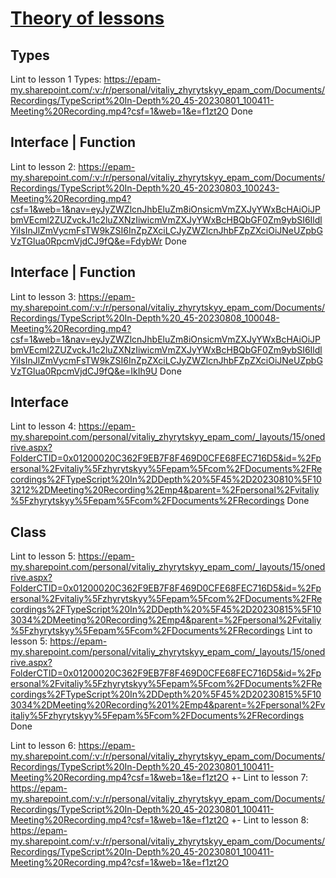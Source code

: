 # [Theory of lessons](src%2FTheory)

## Types
Lint to lesson 1 Types: https://epam-my.sharepoint.com/:v:/r/personal/vitaliy_zhyrytskyy_epam_com/Documents/Recordings/TypeScript%20In-Depth%20_45-20230801_100411-Meeting%20Recording.mp4?csf=1&web=1&e=f1zt2O
Done

## Interface | Function
Lint to lesson 2: https://epam-my.sharepoint.com/:v:/r/personal/vitaliy_zhyrytskyy_epam_com/Documents/Recordings/TypeScript%20In-Depth%20_45-20230803_100243-Meeting%20Recording.mp4?csf=1&web=1&nav=eyJyZWZlcnJhbEluZm8iOnsicmVmZXJyYWxBcHAiOiJPbmVEcml2ZUZvckJ1c2luZXNzIiwicmVmZXJyYWxBcHBQbGF0Zm9ybSI6IldlYiIsInJlZmVycmFsTW9kZSI6InZpZXciLCJyZWZlcnJhbFZpZXciOiJNeUZpbGVzTGlua0RpcmVjdCJ9fQ&e=FdybWr
Done

## Interface | Function
Lint to lesson 3: https://epam-my.sharepoint.com/:v:/r/personal/vitaliy_zhyrytskyy_epam_com/Documents/Recordings/TypeScript%20In-Depth%20_45-20230808_100048-Meeting%20Recording.mp4?csf=1&web=1&nav=eyJyZWZlcnJhbEluZm8iOnsicmVmZXJyYWxBcHAiOiJPbmVEcml2ZUZvckJ1c2luZXNzIiwicmVmZXJyYWxBcHBQbGF0Zm9ybSI6IldlYiIsInJlZmVycmFsTW9kZSI6InZpZXciLCJyZWZlcnJhbFZpZXciOiJNeUZpbGVzTGlua0RpcmVjdCJ9fQ&e=IkIh9U
Done

## Interface
Lint to lesson 4: https://epam-my.sharepoint.com/personal/vitaliy_zhyrytskyy_epam_com/_layouts/15/onedrive.aspx?FolderCTID=0x01200020C362F9EB7F8F469D0CFE68FEC716D5&id=%2Fpersonal%2Fvitaliy%5Fzhyrytskyy%5Fepam%5Fcom%2FDocuments%2FRecordings%2FTypeScript%20In%2DDepth%20%5F45%2D20230810%5F103212%2DMeeting%20Recording%2Emp4&parent=%2Fpersonal%2Fvitaliy%5Fzhyrytskyy%5Fepam%5Fcom%2FDocuments%2FRecordings
Done

## Class
Lint to lesson 5: https://epam-my.sharepoint.com/personal/vitaliy_zhyrytskyy_epam_com/_layouts/15/onedrive.aspx?FolderCTID=0x01200020C362F9EB7F8F469D0CFE68FEC716D5&id=%2Fpersonal%2Fvitaliy%5Fzhyrytskyy%5Fepam%5Fcom%2FDocuments%2FRecordings%2FTypeScript%20In%2DDepth%20%5F45%2D20230815%5F103034%2DMeeting%20Recording%2Emp4&parent=%2Fpersonal%2Fvitaliy%5Fzhyrytskyy%5Fepam%5Fcom%2FDocuments%2FRecordings
Lint to lesson 5: https://epam-my.sharepoint.com/personal/vitaliy_zhyrytskyy_epam_com/_layouts/15/onedrive.aspx?FolderCTID=0x01200020C362F9EB7F8F469D0CFE68FEC716D5&id=%2Fpersonal%2Fvitaliy%5Fzhyrytskyy%5Fepam%5Fcom%2FDocuments%2FRecordings%2FTypeScript%20In%2DDepth%20%5F45%2D20230815%5F103034%2DMeeting%20Recording%201%2Emp4&parent=%2Fpersonal%2Fvitaliy%5Fzhyrytskyy%5Fepam%5Fcom%2FDocuments%2FRecordings
Done


Lint to lesson 6: https://epam-my.sharepoint.com/:v:/r/personal/vitaliy_zhyrytskyy_epam_com/Documents/Recordings/TypeScript%20In-Depth%20_45-20230801_100411-Meeting%20Recording.mp4?csf=1&web=1&e=f1zt2O
+-
Lint to lesson 7: https://epam-my.sharepoint.com/:v:/r/personal/vitaliy_zhyrytskyy_epam_com/Documents/Recordings/TypeScript%20In-Depth%20_45-20230801_100411-Meeting%20Recording.mp4?csf=1&web=1&e=f1zt2O
+-
Lint to lesson 8: https://epam-my.sharepoint.com/:v:/r/personal/vitaliy_zhyrytskyy_epam_com/Documents/Recordings/TypeScript%20In-Depth%20_45-20230801_100411-Meeting%20Recording.mp4?csf=1&web=1&e=f1zt2O
